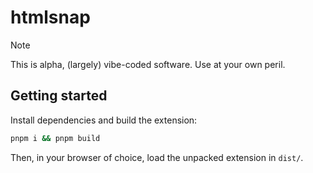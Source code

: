 # htmlsnap

> [!NOTE]
> This is alpha, (largely) vibe-coded software. Use at your own peril.

## Getting started

Install dependencies and build the extension:
```sh
pnpm i && pnpm build
```

Then, in your browser of choice, load the unpacked extension in `dist/`.